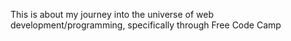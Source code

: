 
This is about my journey into the universe of web development/programming, specifically through Free Code Camp
